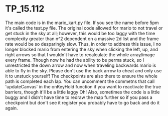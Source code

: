 # TP_15.112

The main code is in the mario_kart.py file. If you see the name before 5pm it's called the test.py file.
The original code allowed for mario to not travel or get stuck in the sky at all; however, this would be too laggy with the time complexity greater than n^2 dependent on a massive 2d list and the frame rate would be so desparingly slow. Thus, in order to address this issue, I no longer blocked mario from entering the sky when clicking the left, up, and right arrows so that I wouldn't have to recalculate the whole array/image every frame. Though now he had the ability to be perma stuck, so I unrestricted the down arrow and now when traveling backwards mario is able to fly in the sky. Please don't use the back arrow to cheat and only use it to unstuck yourself! The checkpoints are also there to ensure the whole path is completed each lap. You can uncomment the commetns that call 'updateCanvas' in the onKeyHold function if you want to reactivate the true barriers, though it'll be a little laggy
Oh! Also, sometimes the code is a little buggy and I didn't have time to redraw the map further so if you pass a checkpoint but don't see it register you probably have to go back and do it again.
